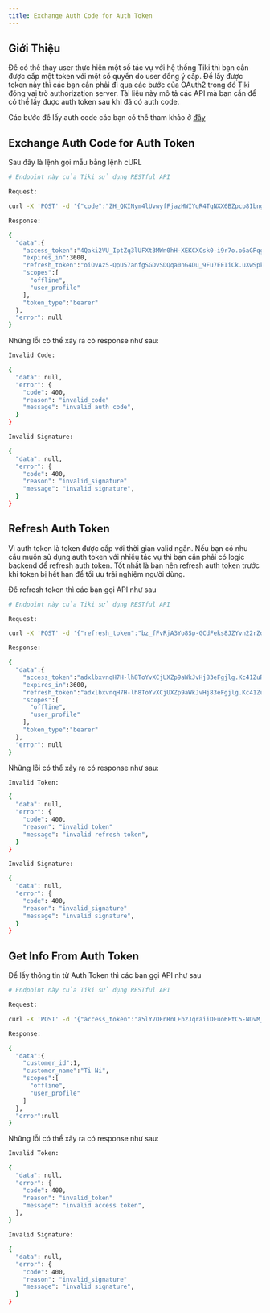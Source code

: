 ```yaml
---
title: Exchange Auth Code for Auth Token
---
```


## Giới Thiệu

Để có thể thay user thực hiện một số tác vụ với hệ thống Tiki thì bạn cần được cấp một token với một số quyền do user đồng ý cấp. Để lấy được token này thì các bạn cần phải đi qua các bước của OAuth2 trong đó Tiki đóng vai trò authorization server. Tài liệu này mô tả các API mà bạn cần để có thể lấy được auth token sau khi đã có auth code.

Các bước để lấy auth code các bạn có thể tham khảo ở [đây](../open-api/overview)

## Exchange Auth Code for Auth Token

Sau đây là lệnh gọi mẫu bằng lệnh cURL

```bash
# Endpoint này của Tiki sử dụng RESTful API

Request:

curl -X 'POST' -d '{"code":"ZH_QKINym4lUvwyfFjazHWIYqR4TqNXX6BZpcp8Ibng.N9i1OHCsCcrLhBS4OWZrqpM85Sc_8BrDjzyuWwrjgXs"}' -H 'Content-Type: application/json' -H 'X-Tiniapp-Client-Id: 8GXqhWDK3EppMwf8IyQU1GHgfq2TPADe' -H 'X-Tiniapp-Signature: 4021f274a3c1bb4ac600cee6d0da3c7704a829d175bb0b81cee2d2ed007a50f1' -H 'X-Tiniapp-Timestamp: 1624332586655' 'https://api.tala.xyz/tiniapp-open-api/api/v1/oauth/auth/token'

Response:

{
  "data":{
    "access_token":"4Qaki2VU_IptZq3lUFXt3MWn0hH-XEKCXCsk0-i9r7o.o6aGPqgCBp3ac-0lJalWb78KJsxcNpXPBgY2poroE4E",
    "expires_in":3600,
    "refresh_token":"oiOvAz5-QpU57anfgSGDvSDQqa0nG4Du_9Fu7EEIiCk.uXwSpktiDzHBSmkYORc65QBGK109fJRZo175w2JasCI",
    "scopes":[
      "offline",
      "user_profile"
    ],
    "token_type":"bearer"
  },
  "error": null
}
```

Những lỗi có thể xảy ra có response như sau:

```bash
Invalid Code:

{
  "data": null,
  "error": {
    "code": 400,
    "reason": "invalid_code"
    "message": "invalid auth code",
  }
}

Invalid Signature:

{
  "data": null,
  "error": {
    "code": 400,
    "reason": "invalid_signature"
    "message": "invalid signature",
  }
}
```

## Refresh Auth Token

Vì auth token là token được cấp với thời gian valid ngắn. Nếu bạn có nhu cầu muốn sử dụng auth token với nhiều tác vụ thì bạn cần phải có logic backend để refresh auth token. Tốt nhất là bạn nên refresh auth token trước khi token bị hết hạn để tối ưu trải nghiệm người dùng.

Để refresh token thì các bạn gọi API như sau

```bash
# Endpoint này của Tiki sử dụng RESTful API

Request:

curl -X 'POST' -d '{"refresh_token":"bz_fFvRjA3Yo8Sp-GCdFeks8JZYvn22rZdzNS8lBsmc.RHHz3S4cps9FFjttYZCmsaLqOP4pfa1s-7xdL1r8Xbg"}' -H 'Content-Type: application/json' -H 'X-Tiniapp-Client-Id: 8GXqhWDK3EppMwf8IyQU1GHgfq2TPADe' -H 'X-Tiniapp-Signature: 5d7189cce5baa90aaa3d4b1a74ead02c953fe9156504c0c0f987c07f879bcbde' -H 'X-Tiniapp-Timestamp: 1624332740977' 'https://api.tala.xyz/tiniapp-open-api/api/v1/oauth/auth/token/refresh'

Response:

{
  "data":{
    "access_token":"adxlbxvnqH7H-lh8ToYvXCjUXZp9aWkJvHj83eFgjlg.Kc41ZuRy9lZf9XjFfpFcBKx9uhXYviz7_OP2KrxjB5E",
    "expires_in":3600,
    "refresh_token":"adxlbxvnqH7H-lh8ToYvXCjUXZp9aWkJvHj83eFgjlg.Kc41ZuRy9lZf9XjFfpFcBKx9uhXYviz7_OP2KrxjB5E",
    "scopes":[
      "offline",
      "user_profile"
    ],
    "token_type":"bearer"
  },
  "error": null
}
```

Những lỗi có thể xảy ra có response như sau:

```bash
Invalid Token:

{
  "data": null,
  "error": {
    "code": 400,
    "reason": "invalid_token"
    "message": "invalid refresh token",
  }
}

Invalid Signature:

{
  "data": null,
  "error": {
    "code": 400,
    "reason": "invalid_signature"
    "message": "invalid signature",
  }
}
```

## Get Info From Auth Token

Để lấy thông tin từ Auth Token thì các bạn gọi API như sau

```bash
# Endpoint này của Tiki sử dụng RESTful API

Request:

curl -X 'POST' -d '{"access_token":"a5lY7OEnRnLFb2JqraiiDEuo6FtC5-NDvM_g8LL18Ow.m7OZKEuPWehCktnSjPX3twvndVWLEoT6M3dLSSCKujk"}' -H 'Content-Type: application/json' -H 'X-Tiniapp-Client-Id: 8GXqhWDK3EppMwf8IyQU1GHgfq2TPADe' -H 'X-Tiniapp-Signature: 33088802bd81dd6f0282f33f35cbf87d6e9de5b97e45c8f5b979e0afcccbfdcf' -H 'X-Tiniapp-Timestamp: 1624332795944' 'https://api.tala.xyz/tiniapp-open-api/api/v1/oauth/me'

Response:

{
  "data":{
    "customer_id":1,
    "customer_name":"Ti Ni",
    "scopes":[
      "offline",
      "user_profile"
    ]
  },
  "error":null
}
```

Những lỗi có thể xảy ra có response như sau:

```bash
Invalid Token:

{
  "data": null,
  "error": {
    "code": 400,
    "reason": "invalid_token"
    "message": "invalid access token",
  },
}

Invalid Signature:

{
  "data": null,
  "error": {
    "code": 400,
    "reason": "invalid_signature"
    "message": "invalid signature",
  }
}
```
